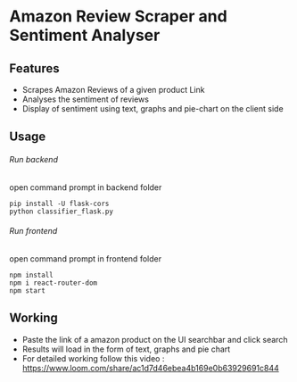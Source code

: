 # Amazon Review Scraper and Sentiment Analyser

## Features
- Scrapes Amazon Reviews of a given product Link
- Analyses the sentiment of reviews
- Display of sentiment using text, graphs and pie-chart on the client side

## Usage
###### Run backend

open command prompt in backend folder

```
pip install -U flask-cors
python classifier_flask.py
```
###### Run frontend

open command prompt in frontend folder

```
npm install
npm i react-router-dom
npm start
```
## Working
- Paste the link of a amazon product on the UI searchbar and click search
- Results will load in the form of text, graphs and pie chart
- For detailed working follow this video : https://www.loom.com/share/ac1d7d46ebea4b169e0b63929691c844
